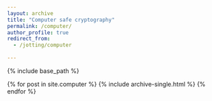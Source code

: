 ```yaml
---
layout: archive
title: "Computer safe cryptography"
permalink: /computer/
author_profile: true
redirect_from:
  - /jotting/computer
  
---
```


{% include base_path %}


{% for post in site.computer %}
  {% include archive-single.html %}
{% endfor %}
